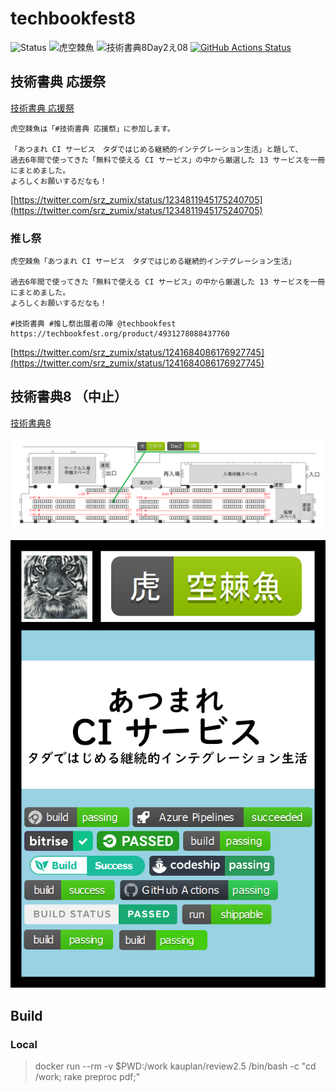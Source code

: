 # techbookfest8

![Status](https://img.shields.io/badge/%E6%8A%80%E8%A1%93%E6%9B%B8%E5%85%B88-%E5%9F%B7%E7%AD%86%E4%B8%AD-yellow)
![虎空棘魚](https://img.shields.io/badge/%E8%99%8E-%E7%A9%BA%E6%A3%98%E9%AD%9A-green)
![技術書典8Day2え08](https://img.shields.io/badge/Day2-%E3%81%8808-green)
[![GitHub Actions Status](https://github.com/srz-zumix/techbookfest8/workflows/GitHub%20Actions/badge.svg?branch=master)](https://github.com/srz-zumix/techbookfest8/actions?query=workflow%3A%22GitHub+Actions%22)

## 技術書典 応援祭

[技術書典 応援祭](https://techbookfest.org/product/4931278088437760)

```
虎空棘魚は「#技術書典 応援祭」に参加します。

「あつまれ CI サービス　タダではじめる継続的インテグレーション生活」と題して、
過去6年間で使ってきた「無料で使える CI サービス」の中から厳選した 13 サービスを一冊にまとめました。
よろしくお願いするだなも！
```

[https://twitter.com/srz_zumix/status/1234811945175240705](https://twitter.com/srz_zumix/status/1234811945175240705)

### 推し祭

```
虎空棘魚「あつまれ CI サービス　タダではじめる継続的インテグレーション生活」

過去6年間で使ってきた「無料で使える CI サービス」の中から厳選した 13 サービスを一冊にまとめました。
よろしくお願いするだなも！

#技術書典 #推し祭出展者の陣 @techbookfest https://techbookfest.org/product/4931278088437760
```

[https://twitter.com/srz_zumix/status/1241684086176927745](https://twitter.com/srz_zumix/status/1241684086176927745)

## 技術書典8 （中止）

[技術書典8](https://techbookfest.org/event/tbf08)

![配置](./pr/circle-layout-day2e08-allow.png)

![サークルカット](./pr/circle-cut.png)

## Build

### Local

> docker run --rm -v $PWD:/work kauplan/review2.5 /bin/bash -c "cd /work; rake preproc pdf;"

